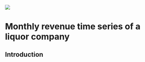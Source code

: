 [<img src="https://deepnote.com/buttons/launch-in-deepnote.svg">](https://deepnote.com/workspace/binh-hong-ngoc-a131-f8796abb-e60b-480f-8957-da759bc1ea9e/project/Time-series-fb855f0b-5d5f-43d2-a9d9-b4b5150d059e/%2FMonthly_revenue_time_series_A_liquor_company%2FMonthly_revenue.ipynb)

# Monthly revenue time series of a liquor company

## Introduction






